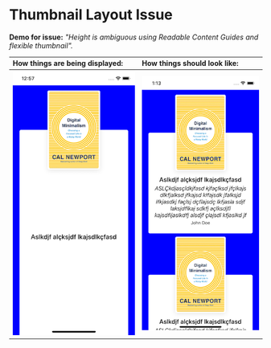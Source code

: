 # Thumbnail Layout Issue

**Demo for issue:** _"Height is ambiguous using Readable Content Guides and flexible thumbnail"._

| How things are being displayed: | How things should look like: |
| :--- | :--- |
| ![](/Screenshots/bad.png) | ![](/Screenshots/good.png) |
